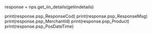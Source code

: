 
response = nps.get_iin_details(getiindetails)

print(response.psp_ResponseCod)
print(response.psp_ResponseMsg)
print(response.psp_MerchantId)
print(response.psp_Product)
print(response.psp_PosDateTime)
